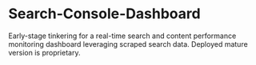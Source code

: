 # Search-Console-Dashboard
Early-stage tinkering for a real-time search and content performance monitoring dashboard leveraging scraped search data. Deployed mature version is proprietary.
